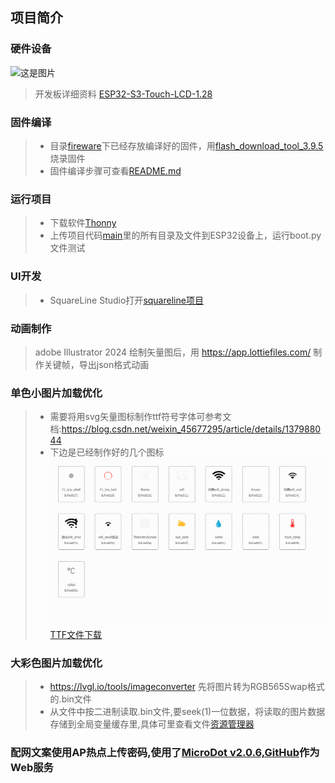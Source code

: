 ## 项目简介

### 硬件设备
![这是图片](https://www.waveshare.net/photo/development-board/ESP32-S3-Touch-LCD-1.28-B/ESP32-S3-Touch-LCD-1.28-B-1.jpg)
>开发板详细资料 [ESP32-S3-Touch-LCD-1.28](https://www.waveshare.net/wiki/ESP32-S3-Touch-LCD-1.28)
### 固件编译
>- 目录[fireware](./fireware)下已经存放编译好的固件，用[flash_download_tool_3.9.5](https://www.espressif.com/sites/default/files/tools/flash_download_tool_3.9.5.zip)烧录固件
>- 固件编译步骤可查看[README.md](./fireware/README.md)
### 运行项目
>- 下载软件[Thonny](https://objects.githubusercontent.com/github-production-release-asset-2e65be/163728962/ac488763-b0bb-4412-9dec-757bde673849?X-Amz-Algorithm=AWS4-HMAC-SHA256&X-Amz-Credential=releaseassetproduction%2F20240531%2Fus-east-1%2Fs3%2Faws4_request&X-Amz-Date=20240531T100214Z&X-Amz-Expires=300&X-Amz-Signature=4bdeef57906a6cdbc2b380348c2df3219d4b4620098a0d72873a712a3b0679ac&X-Amz-SignedHeaders=host&actor_id=69035246&key_id=0&repo_id=163728962&response-content-disposition=attachment%3B%20filename%3Dthonny-4.1.4.exe&response-content-type=application%2Foctet-stream)
>- 上传项目代码[main](./main)里的所有目录及文件到ESP32设备上，运行boot.py文件测试
### UI开发
>- SquareLine Studio打开[squareline项目](./squareline)
### 动画制作
>adobe Illustrator 2024 绘制矢量图后，用 https://app.lottiefiles.com/ 制作关键帧，导出json格式动画
### 单色小图片加载优化
>- 需要将用svg矢量图标制作ttf符号字体可参考文档:https://blog.csdn.net/weixin_45677295/article/details/137988044
>- 下边是已经制作好的几个图标
![这是图片](./design/icons.png)
[TTF文件下载](./design/iconfont.ttf)

### 大彩色图片加载优化
>- https://lvgl.io/tools/imageconverter 先将图片转为RGB565Swap格式的.bin文件
>- 从文件中按二进制读取.bin文件,要seek(1)一位数据，将读取的图片数据存储到全局变量缓存里,具体可里查看文件[资源管理器](./main/ui/resource_manager.py)
### 配网文案使用AP热点上传密码,使用了[MicroDot v2.0.6,GitHub](https://github.com/miguelgrinberg/microdot/blob/v2.0.6/src/microdot/microdot.py)作为Web服务

